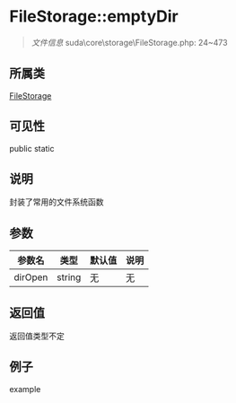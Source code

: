 # FileStorage::emptyDir

> *文件信息* suda\core\storage\FileStorage.php: 24~473
## 所属类 

[FileStorage](../FileStorage.md)

## 可见性

  public  static
## 说明

封装了常用的文件系统函数

## 参数

| 参数名 | 类型 | 默认值 | 说明 |
|--------|-----|-------|-------|
| dirOpen |  string | 无 | 无 |

## 返回值
返回值类型不定

## 例子

example